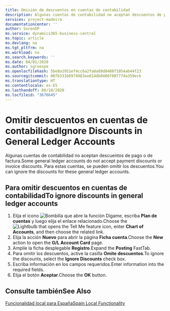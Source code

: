 ```yaml
---
title: Omisión de descuentos en cuentas de contabilidad
description: Algunas cuentas de contabilidad no aceptan descuentos de pago o de factura. Para estas cuentas, se pueden omitir los descuentos.
services: project-madeira
documentationcenter: ''
author: SorenGP
ms.service: dynamics365-business-central
ms.topic: article
ms.devlang: na
ms.tgt_pltfrm: na
ms.workload: na
ms.search.keywords: ''
ms.date: 04/01/2020
ms.author: sgroespe
ms.openlocfilehash: 5be8a1951ef4cc6a2fa0a89d8408f1054ab44f23
ms.sourcegitcommit: 007b331b6974983ee614db0406f00777da359ecb
ms.translationtype: HT
ms.contentlocale: es-ES
ms.lasthandoff: 08/10/2020
ms.locfileid: "3676645"
---
```

# <a name="ignore-discounts-in-general-ledger-accounts"></a><span data-ttu-id="800f7-104">Omitir descuentos en cuentas de contabilidad</span><span class="sxs-lookup"><span data-stu-id="800f7-104">Ignore Discounts in General Ledger Accounts</span></span>
<span data-ttu-id="800f7-105">Algunas cuentas de contabilidad no aceptan descuentos de pago o de factura.</span><span class="sxs-lookup"><span data-stu-id="800f7-105">Some general ledger accounts do not accept payment discounts or invoice discounts.</span></span> <span data-ttu-id="800f7-106">Para estas cuentas, se pueden omitir los descuentos.</span><span class="sxs-lookup"><span data-stu-id="800f7-106">You can ignore the discounts for these general ledger accounts.</span></span>  

## <a name="to-ignore-discounts-in-general-ledger-accounts"></a><span data-ttu-id="800f7-107">Para omitir descuentos en cuentas de contabilidad</span><span class="sxs-lookup"><span data-stu-id="800f7-107">To ignore discounts in general ledger accounts</span></span>  

1.  <span data-ttu-id="800f7-108">Elija el icono ![Bombilla que abre la función Dígame](../../media/ui-search/search_small.png "Dígame qué desea hacer"), escriba **Plan de cuentas** y luego elija el enlace relacionado.</span><span class="sxs-lookup"><span data-stu-id="800f7-108">Choose the ![Lightbulb that opens the Tell Me feature](../../media/ui-search/search_small.png "Tell me what you want to do") icon, enter **Chart of Accounts**, and then choose the related link.</span></span>  
2.  <span data-ttu-id="800f7-109">Elija la acción **Nuevo** para abrir la página **Ficha cuenta**.</span><span class="sxs-lookup"><span data-stu-id="800f7-109">Choose the **New** action to open the **G/L Account Card** page.</span></span>  
3.  <span data-ttu-id="800f7-110">Amplíe la ficha desplegable **Registro**.</span><span class="sxs-lookup"><span data-stu-id="800f7-110">Expand the **Posting** FastTab.</span></span>  
4.  <span data-ttu-id="800f7-111">Para omitir los descuentos, active la casilla **Omite descuentos**.</span><span class="sxs-lookup"><span data-stu-id="800f7-111">To ignore the discounts, select the **Ignore Discounts** check box.</span></span>  
5.  <span data-ttu-id="800f7-112">Escriba información en los campos requeridos.</span><span class="sxs-lookup"><span data-stu-id="800f7-112">Enter information into the required fields.</span></span>  
6.  <span data-ttu-id="800f7-113">Elija el botón **Aceptar**.</span><span class="sxs-lookup"><span data-stu-id="800f7-113">Choose the **OK** button.</span></span>  

## <a name="see-also"></a><span data-ttu-id="800f7-114">Consulte también</span><span class="sxs-lookup"><span data-stu-id="800f7-114">See Also</span></span>  
 [<span data-ttu-id="800f7-115">Funcionalidad local para España</span><span class="sxs-lookup"><span data-stu-id="800f7-115">Spain Local Functionality</span></span>](spain-local-functionality.md)
